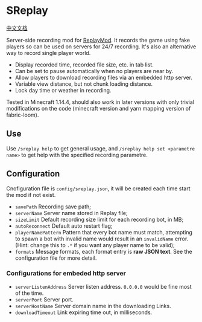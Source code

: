 # SReplay

[中文文档](README_zh.md)

Server-side recording mod for [ReplayMod](https://github.com/ReplayMod/ReplayMod). It records the game using fake players so can be used on servers for 24/7 recording. It's also an alternative way to record single player world.

* Display recorded time, recorded file size, etc. in tab list.
* Can be set to pause automatically when no players are near by.
* Allow players to download recording files via an embedded http server.
* Variable view distance, but not chunk loading distance.
* Lock day time or weather in recording.

Tested in Minecraft 1.14.4, should also work in later versions with only trivial modifications on the code (minecraft version and yarn mapping version of fabric-loom).

## Use
Use `/sreplay help` to get general usage, and `/sreplay help set <parametre name>` to get help with the specified recording parametre.

## Configuration
Cnofiguration file is `config/sreplay.json`, it will be created each time start the mod if not exist.

* `savePath` Recording save path;
* `serverName` Server name stored in Replay file;
* `sizeLimit` Default recording size limit for each recording bot, in MB;
* `autoReconnect` Default auto restart flag;
* `playerNamePattern` Pattern that every bot name must match, attempting to spawn a bot with invalid name would result in an `invalidName` error. (Hint: change this to `.*` if you want any player name to be valid);
* `formats` Message formats, each format entry is **raw JSON text**. See the configuration file for more detail.
### Configurations for embeded http server
* `serverListenAddress` Server listen address. `0.0.0.0` would be fine most of the time.
* `serverPort` Server port.
* `serverHostName` Server domain name in the downloading Links.
* `downloadTimeout` Link expiring time out, in milliseconds.